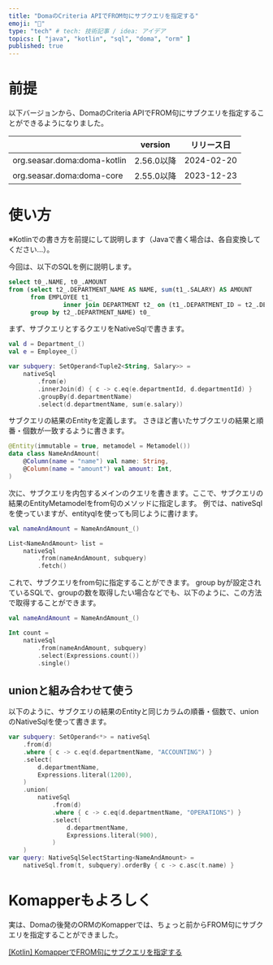 ```yaml
---
title: "DomaのCriteria APIでFROM句にサブクエリを指定する"
emoji: "🌟"
type: "tech" # tech: 技術記事 / idea: アイデア
topics: [ "java", "kotlin", "sql", "doma", "orm" ]
published: true
---
```


# 前提

以下バージョンから、DomaのCriteria APIでFROM句にサブクエリを指定することができるようになりました。

|                             | version   | リリース日      |
|-----------------------------|-----------|------------|
| org.seasar.doma:doma-kotlin | 2.56.0以降  | 2024-02-20 |
| org.seasar.doma:doma-core   | 2.55.0以降  | 2023-12-23 |

# 使い方

※Kotlinでの書き方を前提にして説明します（Javaで書く場合は、各自変換してください…）。

今回は、以下のSQLを例に説明します。

```sql
select t0_.NAME, t0_.AMOUNT
from (select t2_.DEPARTMENT_NAME AS NAME, sum(t1_.SALARY) AS AMOUNT
      from EMPLOYEE t1_
               inner join DEPARTMENT t2_ on (t1_.DEPARTMENT_ID = t2_.DEPARTMENT_ID)
      group by t2_.DEPARTMENT_NAME) t0_
```

まず、サブクエリとするクエリをNativeSqlで書きます。

```kotlin
val d = Department_()
val e = Employee_()

var subquery: SetOperand<Tuple2<String, Salary>> =
    nativeSql
        .from(e)
        .innerJoin(d) { c -> c.eq(e.departmentId, d.departmentId) }
        .groupBy(d.departmentName)
        .select(d.departmentName, sum(e.salary))
```

サブクエリの結果のEntityを定義します。
さきほど書いたサブクエリの結果と順番・個数が一致するように書きます。

```kotlin
@Entity(immutable = true, metamodel = Metamodel())
data class NameAndAmount(
    @Column(name = "name") val name: String,
    @Column(name = "amount") val amount: Int,
)
```

次に、サブクエリを内包するメインのクエリを書きます。ここで、サブクエリの結果のEntityMetamodelをfrom句のメソッドに指定します。
例では、nativeSqlを使っていますが、entityqlを使っても同じように書けます。

```kotlin
val nameAndAmount = NameAndAmount_()

List<NameAndAmount> list =
    nativeSql
        .from(nameAndAmount, subquery)
        .fetch()
```

これで、サブクエリをfrom句に指定することができます。
group byが設定されているSQLで、groupの数を取得したい場合などでも、以下のように、この方法で取得することができます。
```kotlin
val nameAndAmount = NameAndAmount_()

Int count =
    nativeSql
        .from(nameAndAmount, subquery)
        .select(Expressions.count())
        .single()
```

## unionと組み合わせて使う

以下のように、サブクエリの結果のEntityと同じカラムの順番・個数で、unionのNativeSqlを使って書きます。

```kotlin
var subquery: SetOperand<*> = nativeSql
    .from(d)
    .where { c -> c.eq(d.departmentName, "ACCOUNTING") }
    .select(
        d.departmentName,
        Expressions.literal(1200),
    )
    .union(
        nativeSql
            .from(d)
            .where { c -> c.eq(d.departmentName, "OPERATIONS") }
            .select(
                d.departmentName,
                Expressions.literal(900),
            )
    )
var query: NativeSqlSelectStarting<NameAndAmount> =
    nativeSql.from(t, subquery).orderBy { c -> c.asc(t.name) }
```

# Komapperもよろしく

実は、Domaの後発のORMのKomapperでは、ちょっと前からFROM句にサブクエリを指定することができました。

[\[Kotlin\] KomapperでFROM句にサブクエリを指定する](https://zenn.dev/nakamura_to/articles/25ce603ce54f0c)
